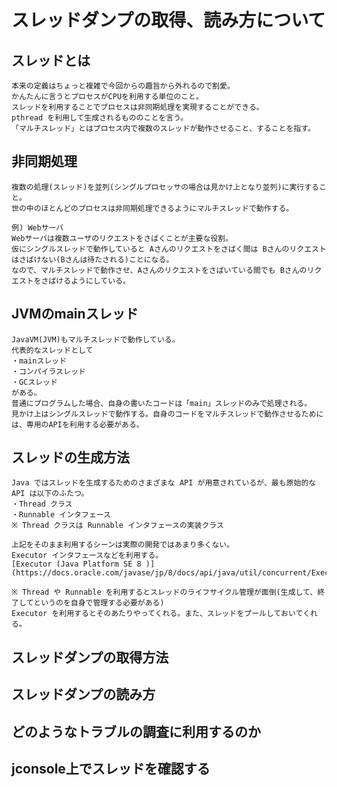 # スレッドダンプの取得、読み方について

## スレッドとは
    本来の定義はちょっと複雑で今回からの趣旨から外れるので割愛。
    かんたんに言うとプロセスがCPUを利用する単位のこと。
    スレッドを利用することでプロセスは非同期処理を実現することができる。
    pthread を利用して生成されるもののことを言う。
    「マルチスレッド」とはプロセス内で複数のスレッドが動作させること、することを指す。

## 非同期処理
    複数の処理(スレッド)を並列(シングルプロセッサの場合は見かけ上となり並列)に実行すること。
    世の中のほとんどのプロセスは非同期処理できるようにマルチスレッドで動作する。

    例) Webサーバ
    Webサーバは複数ユーザのリクエストをさばくことが主要な役割。
    仮にシングルスレッドで動作していると Aさんのリクエストをさばく間は Bさんのリクエストはさばけない(Bさんは待たされる)ことになる。
    なので、マルチスレッドで動作させ、Aさんのリクエストをさばいている間でも Bさんのリクエストをさばけるようにしている。

## JVMのmainスレッド
    JavaVM(JVM)もマルチスレッドで動作している。
    代表的なスレッドとして
    ・mainスレッド
    ・コンパイラスレッド
    ・GCスレッド
    がある。
    普通にプログラムした場合、自身の書いたコードは「main」スレッドのみで処理される。
    見かけ上はシングルスレッドで動作する。自身のコードをマルチスレッドで動作させるためには、専用のAPIを利用する必要がある。

## スレッドの生成方法
    Java ではスレッドを生成するためのさまざまな API が用意されているが、最も原始的な API は以下のふたつ。
    ・Thread クラス
    ・Runnable インタフェース
    ※ Thread クラスは Runnable インタフェースの実装クラス

    上記をそのまま利用するシーンは実際の開発ではあまり多くない。
    Executor インタフェースなどを利用する。
    [Executor (Java Platform SE 8 )](https://docs.oracle.com/javase/jp/8/docs/api/java/util/concurrent/Executor.html)

    ※ Thread や Runnable を利用するとスレッドのライフサイクル管理が面倒(生成して、終了してというのを自身で管理する必要がある)
    Executor を利用するとそのあたりやってくれる。また、スレッドをプールしておいてくれる。
 

## スレッドダンプの取得方法
## スレッドダンプの読み方
## どのようなトラブルの調査に利用するのか
## jconsole上でスレッドを確認する
